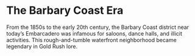 # The Barbary Coast Era

From the 1850s to the early 20th century, the Barbary Coast district near today’s Embarcadero was infamous for saloons, dance halls, and illicit activities. This rough-and-tumble waterfront neighborhood became legendary in Gold Rush lore.
